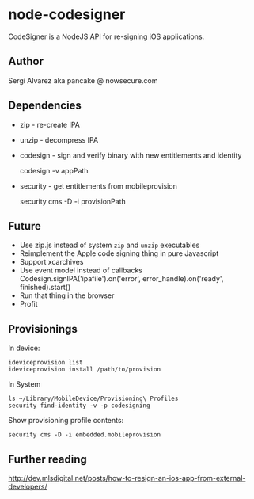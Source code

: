 node-codesigner
===============

CodeSigner is a NodeJS API for re-signing iOS applications. 

Author
------

Sergi Alvarez aka pancake @ nowsecure.com

Dependencies
------------

* zip      - re-create IPA
* unzip    - decompress IPA
* codesign - sign and verify binary with new entitlements and identity

	codesign -v appPath

* security - get entitlements from mobileprovision

	security cms -D -i provisionPath

Future
------
* Use zip.js instead of system `zip` and `unzip` executables
* Reimplement the Apple code signing thing in pure Javascript
* Support xcarchives
* Use event model instead of callbacks
	Codesign.signIPA('ipafile').on('error', error_handle).on('ready', finished).start()
* Run that thing in the browser
* Profit


Provisionings
-------------

In device:

	ideviceprovision list
	ideviceprovision install /path/to/provision

In System

	ls ~/Library/MobileDevice/Provisioning\ Profiles
	security find-identity -v -p codesigning

Show provisioning profile contents:

	security cms -D -i embedded.mobileprovision


Further reading
---------------
http://dev.mlsdigital.net/posts/how-to-resign-an-ios-app-from-external-developers/
